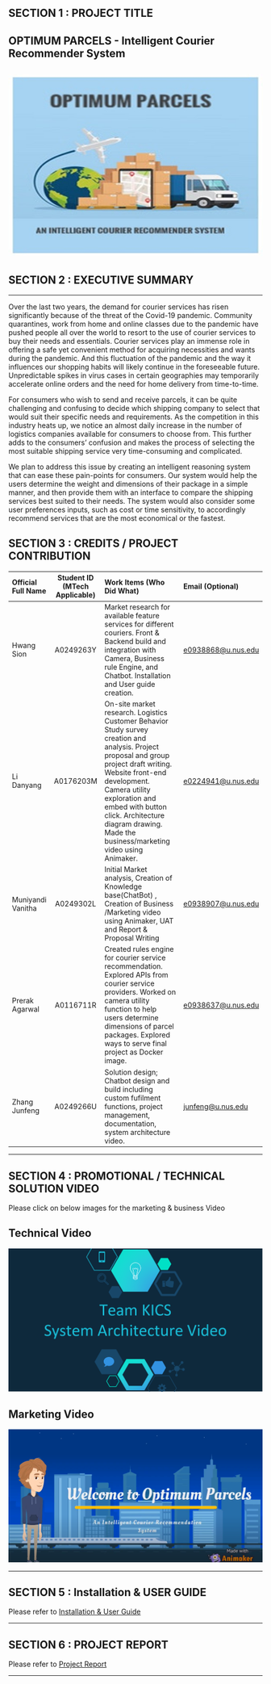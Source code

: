 ## SECTION 1 : PROJECT TITLE

## OPTIMUM PARCELS - Intelligent Courier Recommender System
![Front Page](https://github.com/SionsML/IRS-PM-2022-01-29-IS04PT-KICS-Optimum_Parcels/blob/master/Micellaneous/Cover.jpg)
---

## SECTION 2 : EXECUTIVE SUMMARY
---
Over the last two years, the demand for courier services has risen significantly because of the threat of the Covid-19 pandemic. Community quarantines, work from home and online classes due to the pandemic have pushed people all over the world to resort to the use of courier services to buy their needs and essentials. Courier services play an immense role in offering a safe yet convenient method for acquiring necessities and wants during the pandemic. And this fluctuation of the pandemic and the way it influences our shopping habits will likely continue in the foreseeable future. Unpredictable spikes in virus cases in certain geographies may temporarily accelerate online orders and the need for home delivery from time-to-time.

For consumers who wish to send and receive parcels, it can be quite challenging and confusing to decide which shipping company to select that would suit their specific needs and requirements. As the competition in this industry heats up, we notice an almost daily increase in the number of logistics companies available for consumers to choose from. This further adds to the consumers’ confusion and makes the process of selecting the most suitable shipping service very time-consuming and complicated.

We plan to address this issue by creating an intelligent reasoning system that can ease these pain-points for consumers. Our system would help the users determine the weight and dimensions of their package in a simple manner, and then provide them with an interface to compare the shipping services best suited to their needs. The system would also consider some user preferences inputs, such as cost or time sensitivity, to accordingly recommend services that are the most economical or the fastest.


## SECTION 3 : CREDITS / PROJECT CONTRIBUTION

| Official Full Name | Student ID (MTech Applicable) | Work Items (Who Did What)                                    | Email (Optional)      |
| :----------------- | :---------------------------: | :----------------------------------------------------------- | :-------------------- |
| Hwang Sion         |           A0249263Y           | Market research for available feature services for different couriers. Front & Backend build and integration with Camera, Business rule Engine, and Chatbot. Installation and User guide creation. |  e0938868@u.nus.edu   |
| Li Danyang         |           A0176203M           | On-site market research. Logistics Customer Behavior Study survey creation and analysis. Project proposal and group project draft writing.  Website front-end development. Camera utility exploration and embed with button click. Architecture diagram drawing. Made the business/marketing video using Animaker. |  e0224941@u.nus.edu   |
| Muniyandi Vanitha  |           A0249302L    		 | Initial Market analysis, Creation of Knowledge base(ChatBot) , Creation of Business /Marketing video using Animaker, UAT and Report & Proposal Writing |  e0938907@u.nus.edu   |
| Prerak Agarwal     |           A0116711R           | Created rules engine for courier service recommendation. Explored APIs from courier service providers. Worked on camera utility function to help users determine dimensions of parcel packages. Explored ways to serve final project as Docker image.|  e0938637@u.nus.edu   |
| Zhang Junfeng      |           A0249266U           | Solution design; Chatbot design and build including custom fufilment functions, project  management, documentation, system architecture video.   |  junfeng@u.nus.edu    |

---

## SECTION 4 : PROMOTIONAL / TECHNICAL SOLUTION VIDEO
Please click on below images for the marketing & business Video 


## Technical Video
[![Technical Video](https://github.com/SionsML/IRS-PM-2022-01-29-IS04PT-KICS-Optimum_Parcels/blob/master/Micellaneous/KICS_System_Architecture.PNG)]()

## Marketing Video
[![Marketing Video](https://github.com/SionsML/IRS-PM-2022-01-29-IS04PT-KICS-Optimum_Parcels/blob/master/Micellaneous/KICS_Marketing_Video.PNG)](https://www.youtube.com/watch?v=bjEnNhT_x2g)


---

## SECTION 5 : Installation & USER GUIDE 
Please refer to [Installation & User Guide](https://github.com/SionsML/IRS-PM-2022-01-29-IS04PT-KICS-Optimum_Parcels/blob/master/ProjectReport/Installation%20%26%20User%20Guide_Team%20KICS.docx)

---

## SECTION 6 : PROJECT REPORT 
Please refer to [Project Report](https://github.com/SionsML/IRS-PM-2022-01-29-IS04PT-KICS-Optimum_Parcels/blob/master/ProjectReport/Project%20Report_Team%20KICS.pdf)

---
